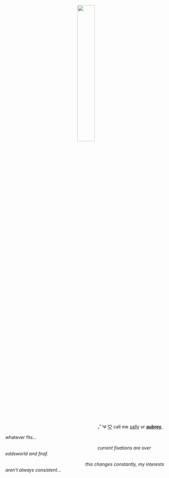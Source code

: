 
<p align="center" width="100%">
    <img width="33%" src="https://media.discordapp.net/attachments/827364675686629407/1223492247169794108/Untitled1343_20240330004108.png?ex=661a0cf3&is=660797f3&hm=f6c1028cb321ae082fb19b36d080bceb9ff3c55c007a6bd12225f9a9dc16cb86&=&format=webp&quality=lossless&width=451&height=350"> 
</p>


 　　　　　　　　  　　　　　　　　  　　　　₊˚ˑ༄ؘ   [♡](https://github.com/sou-rce)  call me [sally](https://en.pronouns.page/@sallywilliams) or **[aubrey](https://pronouns.cc/@lizzygrant)**, whatever fits...
 
  　　　　　　　　  　　　　　　　　  　　　　*current fixations are over eddsworld and fnaf.*
                               
 
 　　　　　　　　  　　　　　　　　 　 *this changes constantly, my interests aren't always consistent*...
 
  　　　　　　　　  　　　　　　　　
 
 　　　　　　　　  　　　　　　　　  　　　　　 
